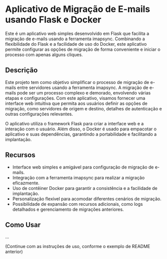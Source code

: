 # Aplicativo de Migração de E-mails usando Flask e Docker

Este é um aplicativo web simples desenvolvido em Flask que facilita a migração de e-mails usando a ferramenta imapsync. Combinando a flexibilidade do Flask e a facilidade de uso do Docker, este aplicativo permite configurar as opções de migração de forma conveniente e iniciar o processo com apenas alguns cliques.

## Descrição

Este projeto tem como objetivo simplificar o processo de migração de e-mails entre servidores usando a ferramenta imapsync. A migração de e-mails pode ser um processo complexo e demorado, envolvendo várias etapas e configurações. Com este aplicativo, visamos fornecer uma interface web intuitiva que permita aos usuários definir as opções de migração, como servidores de origem e destino, detalhes de autenticação e outras configurações relevantes.

O aplicativo utiliza o framework Flask para criar a interface web e a interação com o usuário. Além disso, o Docker é usado para empacotar o aplicativo e suas dependências, garantindo a portabilidade e facilitando a implantação.

## Recursos

- Interface web simples e amigável para configuração de migração de e-mails.
- Integração com a ferramenta imapsync para realizar a migração eficazmente.
- Uso de contêiner Docker para garantir a consistência e a facilidade de implantação.
- Personalização flexível para acomodar diferentes cenários de migração.
- Possibilidade de expansão com recursos adicionais, como logs detalhados e gerenciamento de migrações anteriores.

## Como Usar

...

(Continue com as instruções de uso, conforme o exemplo de README anterior)

